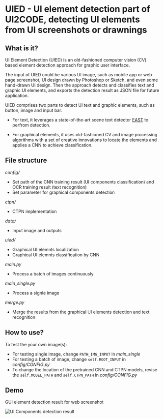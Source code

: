 # UIED - UI element detection part of UI2CODE, detecting UI elements from UI screenshots or drawnings

## What is it?

UI Element Detection (UIED) is an old-fashioned computer vision (CV) based element detection approach for graphic user interface. 

The input of UIED could be various UI image, such as mobile app or web page screenshot, UI design drawn by Photoshop or Sketch, and even some hand-drawn UI design. Then the approach detects and classifies text and graphic UI elements, and exports the detection result as JSON file for future application. 

UIED comprises two parts to detect UI text and graphic elements, such as button, image and input bar. 
- For text, it leverages a state-of-the-art scene text detector [EAST](https://github.com/argman/EAST) to perfrom detection. 

- For graphical elements, it uses old-fashioned CV and image processing algorithms with a set of creative innovations to locate the elements and applies a CNN to achieve classification. 
   
## File structure
*config/*
* Set path of the CNN training result (UI components classification) and OCR training result (text recognition) 
* Set parameter for graphical components detection 

*ctpn/*
* CTPN implementation

*data/*
* Input image and outputs

*uied/*
* Graphical UI elemnts localization
* Graphical UI elemnts classification by CNN

*main.py*
* Process a batch of images continuously 

*main_single.py*
* Process a signle image

*merge.py*
* Merge the results from the graphical UI elements detection and text recognition 

## How to use?
To test the your own image(s):
* For testing single image, change `PATH_IMG_INPUT` in *main_single*
* For testing a batch of image, change `self.ROOT_INPUT` in *config/CONFIG.py*
* To change the location of the pretrained CNN and CTPN models, revise the `self.MODEL_PATH` and `self.CTPN_PATH` in *config/CONFIG.py*

## Demo
GUI element detection result for web screenshot
 
![UI Components detection result](https://github.com/MulongXie/UI2CODE/blob/master/demo/uied.png)
